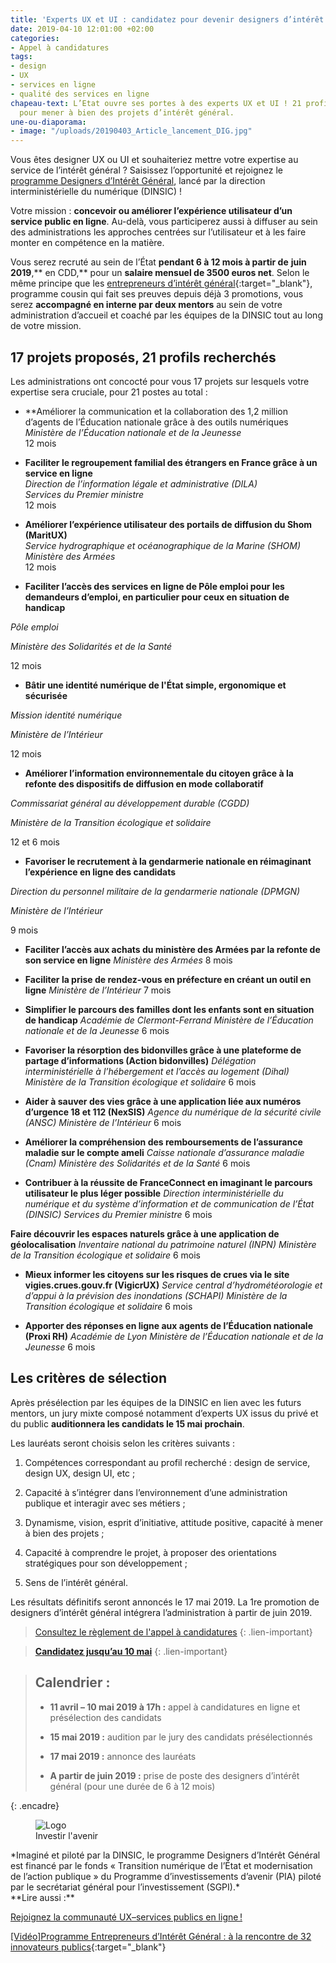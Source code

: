 ```yaml
---
title: 'Experts UX et UI : candidatez pour devenir designers d’intérêt général !'
date: 2019-04-10 12:01:00 +02:00
categories:
- Appel à candidatures
tags:
- design
- UX
- services en ligne
- qualité des services en ligne
chapeau-text: L’Etat ouvre ses portes à des experts UX et UI ! 21 profils sont recherchés
  pour mener à bien des projets d’intérêt général.
une-ou-diaporama:
- image: "/uploads/20190403_Article_lancement_DIG.jpg"
---
```


Vous êtes designer UX ou UI et souhaiteriez mettre votre expertise au service de l’intérêt général ? Saisissez l’opportunité et rejoignez le [programme Designers d’Intérêt Général](https://www.numerique.gouv.fr/actualites/lancement-designers-interet-general-administrations-proposez-vos-projets-ux-design/), lancé par la direction interministérielle du numérique (DINSIC) !

Votre mission : **concevoir ou améliorer l’expérience utilisateur d’un service public en ligne**. Au-delà, vous participerez aussi à diffuser au sein des administrations les approches centrées sur l’utilisateur et à les faire monter en compétence en la matière.

Vous serez recruté au sein de l’État **pendant 6 à 12 mois à partir de** **juin 2019**,** en CDD,** pour un **salaire mensuel de 3500 euros net**. Selon le même principe que les [entrepreneurs d’intérêt général](https://entrepreneur-interet-general.etalab.gouv.fr/ "entrepreneurs d’intérêt général"){:target="_blank"}, programme cousin qui fait ses preuves depuis déjà 3 promotions, vous serez **accompagné en interne par deux mentors** au sein de votre administration d’accueil et coaché par les équipes de la DINSIC tout au long de votre mission.

## 17 projets proposés, 21 profils recherchés

Les administrations ont concocté pour vous 17 projets sur lesquels votre expertise sera cruciale, pour 21 postes au total :

* **Améliorer la communication et la collaboration des 1,2 million d’agents de l’Éducation nationale grâce à des outils numériques
<br>*Ministère de l’Éducation nationale et de la Jeunesse*
<br>12 mois

* **Faciliter le regroupement familial des étrangers en France grâce à un service en ligne**
<br>*Direction de l’information légale et administrative (DILA)*
<br>*Services du Premier ministre*
<br>12 mois

* **Améliorer l’expérience utilisateur des portails de diffusion du Shom (MaritUX)**
<br>*Service hydrographique et océanographique de la Marine (SHOM)*
<br>*Ministère des Armées*
<br>12 mois

* **Faciliter l’accès des services en ligne de Pôle emploi pour les demandeurs d’emploi, en particulier pour ceux en situation de handicap**

*Pôle emploi*

*Ministère des Solidarités et de la Santé*

12 mois

* **Bâtir une identité numérique de l'État simple, ergonomique et sécurisée**

*Mission identité numérique*

*Ministère de l’Intérieur*

12 mois

* **Améliorer l’information environnementale du citoyen grâce à la refonte des dispositifs de diffusion en mode collaboratif**

*Commissariat général au développement durable (CGDD)*

*Ministère de la Transition écologique et solidaire*

12 et 6 mois

* **Favoriser le recrutement à la gendarmerie nationale en réimaginant l’expérience en ligne des candidats**

*Direction du personnel militaire de la gendarmerie nationale (DPMGN)*

*Ministère de l’Intérieur*

9 mois

* **Faciliter l’accès aux achats du ministère des Armées par la refonte de son service en ligne**
*Ministère des Armées*
8 mois

* **Faciliter la prise de rendez-vous en préfecture en créant un outil en ligne**
*Ministère de l’Intérieur*
7 mois

* **Simplifier le parcours des familles dont les enfants sont en situation de handicap**
*Académie de Clermont-Ferrand*
*Ministère de l’Éducation nationale et de la Jeunesse*
6 mois

* **Favoriser la résorption des bidonvilles grâce à une plateforme de partage d’informations (Action bidonvilles)**
*Délégation interministérielle à l’hébergement et l’accès au logement (Dihal)*
*Ministère de la Transition écologique et solidaire*
6 mois

* **Aider à sauver des vies grâce à une application liée aux numéros d’urgence 18 et 112 (NexSIS)**
*Agence du numérique de la sécurité civile (ANSC)*
*Ministère de l’Intérieur*
6 mois

* **Améliorer la compréhension des remboursements de l’assurance maladie sur le compte ameli**
*Caisse nationale d’assurance maladie (Cnam)*
*Ministère des Solidarités et de la Santé*
6 mois

* **Contribuer à la réussite de FranceConnect en imaginant le parcours utilisateur le plus léger possible**
*Direction interministérielle du numérique et du système d’information et de communication de l’État (DINSIC)*
*Services du Premier ministre*
6 mois

**Faire découvrir les espaces naturels grâce à une application de géolocalisation**
*Inventaire national du patrimoine naturel (INPN)*
*Ministère de la Transition écologique et solidaire*
6 mois

* **Mieux informer les citoyens sur les risques de crues via le site vigies.crues.gouv.fr (VigicrUX)**
*Service central d’hydrométéorologie et d’appui à la prévision des inondations (SCHAPI)*
*Ministère de la Transition écologique et solidaire*
6 mois

* **Apporter des réponses en ligne aux agents de l’Éducation nationale (Proxi RH)**
*Académie de Lyon*
*Ministère de l’Éducation nationale et de la Jeunesse*
6 mois


## Les critères de sélection

Après présélection par les équipes de la DINSIC en lien avec les futurs mentors, un jury mixte composé notamment d’experts UX issus du privé et du public **auditionnera les candidats le 15 mai prochain**.

Les lauréats seront choisis selon les critères suivants :
1. Compétences correspondant au profil recherché : design de service, design UX, design UI, etc ;

2. Capacité à s’intégrer dans l’environnement d’une administration publique et interagir avec ses métiers ;

3. Dynamisme, vision, esprit d’initiative, attitude positive, capacité à mener à bien des projets ;

4. Capacité à comprendre le projet, à proposer des orientations stratégiques pour son développement ;

5. Sens de l’intérêt général.

Les résultats définitifs seront annoncés le 17 mai 2019. La 1re promotion de designers d’intérêt général intégrera l’administration à partir de juin 2019.

> [Consultez le règlement de l'appel à candidatures](/uploads/designers-interet-general_reglement-candidature.pdf)
{: .lien-important}

> [**Candidatez jusqu’au 10 mai**](https://www.demarches-simplifiees.fr/commencer/candidature_designer_interet_general)
{: .lien-important}

> ## Calendrier :
> 
> * **11 avril – 10 mai 2019 à 17h :** appel à candidatures en ligne et présélection des candidats
> 
> * **15 mai 2019 :** audition par le jury des candidats présélectionnés
> 
> * **17 mai 2019 :** annonce des lauréats
> 
> * **A partir de juin 2019 :** prise de poste des designers d’intérêt général (pour une durée de 6 à 12 mois)
> 
{: .encadre}

<figure class='image-right' style='width: 20%;' margin-bottom='10' margin-top='3' margin-left='10'><img src="/uploads/logo_investirlavenir_rvb.png" alt="Logo Investir l'avenir"/></figure>
*Imaginé et piloté par la DINSIC, le programme Designers d’Intérêt Général est financé par le fonds « Transition numérique de l’État et modernisation de l’action publique » du Programme d’investissements d’avenir (PIA) piloté par le secrétariat général pour l’investissement (SGPI).*


<br>
**Lire aussi :**

[Rejoignez la communauté UX–services publics en ligne !](https://www.numerique.gouv.fr/actualites/rejoignez-la-communaute-ux-services-publics-en-ligne/ "Rejoignez la communauté UX–services publics en ligne !")

[[Vidéo]Programme Entrepreneurs d’Intérêt Général : à la rencontre de 32 innovateurs publics](https://www.etalab.gouv.fr/videoprogramme-entrepreneurs-dinteret-general-a-la-rencontre-de-32-innovateurs-publics "Vidéo - Programme Entrepreneurs d’Intérêt Général : à la rencontre de 32 innovateurs publics - Nouvelle fenêtre"){:target="_blank"}